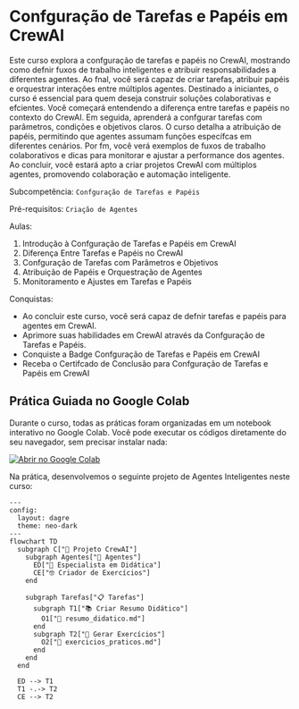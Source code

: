 # Confguração de Tarefas e Papéis em CrewAI

Este curso explora a confguração de tarefas e papéis no CrewAI, mostrando como defnir fuxos de trabalho inteligentes
e atribuir responsabilidades a diferentes agentes. Ao fnal, você será capaz de criar tarefas, atribuir papéis e orquestrar interações
entre múltiplos agentes. Destinado a iniciantes, o curso é essencial para quem deseja construir soluções colaborativas e efcientes.
Você começará entendendo a diferença entre tarefas e papéis no contexto do CrewAI. Em seguida, aprenderá a confgurar tarefas
com parâmetros, condições e objetivos claros. O curso detalha a atribuição de papéis, permitindo que agentes assumam funções
específcas em diferentes cenários. Por fm, você verá exemplos de fuxos de trabalho colaborativos e dicas para monitorar e ajustar
a performance dos agentes. Ao concluir, você estará apto a criar projetos CrewAI com múltiplos agentes, promovendo colaboração
e automação inteligente.

Subcompetência: `Confguração de Tarefas e Papéis`

Pré-requisitos: `Criação de Agentes`

Aulas:
1. Introdução à Confguração de Tarefas e Papéis em CrewAI
2. Diferença Entre Tarefas e Papéis no CrewAI
3. Confguração de Tarefas com Parâmetros e Objetivos
4. Atribuição de Papéis e Orquestração de Agentes
5. Monitoramento e Ajustes em Tarefas e Papéis

Conquistas:
- Ao concluir este curso, você será capaz de defnir tarefas e papéis para agentes em CrewAI.
- Aprimore suas habilidades em CrewAI através da Confguração de Tarefas e Papéis.
- Conquiste a Badge Confguração de Tarefas e Papéis em CrewAI
- Receba o Certifcado de Conclusão para Confguração de Tarefas e Papéis em CrewAI

## Prática Guiada no Google Colab

Durante o curso, todas as práticas foram organizadas em um notebook interativo no Google Colab. Você pode executar os códigos diretamente do seu navegador, sem precisar instalar nada:

[![Abrir no Google Colab](https://colab.research.google.com/assets/colab-badge.svg)](https://colab.research.google.com/drive/18RnBIaLQwPnIqfECIQqpJ5x6HLp8C5VD?usp=sharing)

Na prática, desenvolvemos o seguinte projeto de Agentes Inteligentes neste curso:

```mermaid
---
config:
  layout: dagre
  theme: neo-dark
---
flowchart TD
  subgraph C["🤖 Projeto CrewAI"]
    subgraph Agentes["👥 Agentes"]
      ED["🧐 Especialista em Didática"]
      CE["🤓 Criador de Exercícios"]
    end
    
    subgraph Tarefas["📋 Tarefas"]
      subgraph T1["📚 Criar Resumo Didático"]
        O1["📄 resumo_didatico.md"]
      end
      subgraph T2["🎯 Gerar Exercícios"]
        O2["📄 exercicios_praticos.md"]
      end
    end
  end
  
  ED --> T1
  T1 -.-> T2
  CE --> T2
  
```
